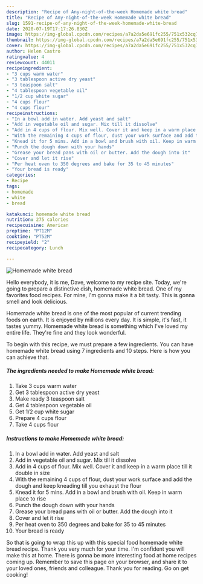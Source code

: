 ```yaml
---
description: "Recipe of Any-night-of-the-week Homemade white bread"
title: "Recipe of Any-night-of-the-week Homemade white bread"
slug: 1591-recipe-of-any-night-of-the-week-homemade-white-bread
date: 2020-07-19T17:17:26.830Z
image: https://img-global.cpcdn.com/recipes/a7a2da5e691fc255/751x532cq70/homemade-white-bread-recipe-main-photo.jpg
thumbnail: https://img-global.cpcdn.com/recipes/a7a2da5e691fc255/751x532cq70/homemade-white-bread-recipe-main-photo.jpg
cover: https://img-global.cpcdn.com/recipes/a7a2da5e691fc255/751x532cq70/homemade-white-bread-recipe-main-photo.jpg
author: Helen Castro
ratingvalue: 4
reviewcount: 44011
recipeingredient:
- "3 cups warm water"
- "3 tablespoon active dry yeast"
- "3 teaspoon salt"
- "4 tablespoon vegetable oil"
- "1/2 cup white sugar"
- "4 cups flour"
- "4 cups flour"
recipeinstructions:
- "In a bowl add in water. Add yeast and salt"
- "Add in vegetable oil and sugar. Mix till it dissolve"
- "Add in 4 cups of flour. Mix well. Cover it and keep in a warm place till it double in size"
- "With the remaining 4 cups of flour, dust your work surface and add the dough and keep kneading till you exhaust the flour"
- "Knead it for 5 mins. Add in a bowl and brush with oil. Keep in warm place to rise"
- "Punch the dough down with your hands"
- "Grease your bread pans with oil or butter. Add the dough into it"
- "Cover and let it rise"
- "Per heat oven to 350 degrees and bake for 35 to 45 minutes"
- "Your bread is ready"
categories:
- Recipe
tags:
- homemade
- white
- bread

katakunci: homemade white bread 
nutrition: 275 calories
recipecuisine: American
preptime: "PT12M"
cooktime: "PT52M"
recipeyield: "2"
recipecategory: Lunch

---
```



![Homemade white bread](https://img-global.cpcdn.com/recipes/a7a2da5e691fc255/751x532cq70/homemade-white-bread-recipe-main-photo.jpg)

Hello everybody, it is me, Dave, welcome to my recipe site. Today, we're going to prepare a distinctive dish, homemade white bread. One of my favorites food recipes. For mine, I'm gonna make it a bit tasty. This is gonna smell and look delicious.

Homemade white bread is one of the most popular of current trending foods on earth. It is enjoyed by millions every day. It is simple, it's fast, it tastes yummy. Homemade white bread is something which I've loved my entire life. They're fine and they look wonderful.




To begin with this recipe, we must prepare a few ingredients. You can have homemade white bread using 7 ingredients and 10 steps. Here is how you can achieve that.

<!--inarticleads1-->

##### The ingredients needed to make Homemade white bread:

1. Take 3 cups warm water
1. Get 3 tablespoon active dry yeast
1. Make ready 3 teaspoon salt
1. Get 4 tablespoon vegetable oil
1. Get 1/2 cup white sugar
1. Prepare 4 cups flour
1. Take 4 cups flour




<!--inarticleads2-->

##### Instructions to make Homemade white bread:

1. In a bowl add in water. Add yeast and salt
1. Add in vegetable oil and sugar. Mix till it dissolve
1. Add in 4 cups of flour. Mix well. Cover it and keep in a warm place till it double in size
1. With the remaining 4 cups of flour, dust your work surface and add the dough and keep kneading till you exhaust the flour
1. Knead it for 5 mins. Add in a bowl and brush with oil. Keep in warm place to rise
1. Punch the dough down with your hands
1. Grease your bread pans with oil or butter. Add the dough into it
1. Cover and let it rise
1. Per heat oven to 350 degrees and bake for 35 to 45 minutes
1. Your bread is ready




So that is going to wrap this up with this special food homemade white bread recipe. Thank you very much for your time. I'm confident you will make this at home. There is gonna be more interesting food at home recipes coming up. Remember to save this page on your browser, and share it to your loved ones, friends and colleague. Thank you for reading. Go on get cooking!
